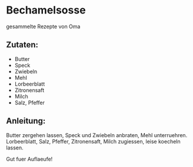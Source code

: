 Bechamelsosse
===
gesammelte Rezepte von Oma

Zutaten:
---
-   Butter
-   Speck
-   Zwiebeln
-   Mehl
-   Lorbeerblatt
-   Zitronensaft
-   Milch
-   Salz, Pfeffer

Anleitung:
---
 Butter zergehen lassen, Speck und Zwiebeln anbraten, Mehl unterruehren. Lorbeerblatt, Salz, Pfeffer, Zitronensaft, Milch zugiessen, leise koecheln lassen.

Gut fuer Auflaeufe! 